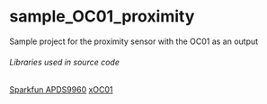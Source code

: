 # sample_OC01_proximity
Sample project for the proximity sensor with the OC01 as an output

###### Libraries used in source code

[Sparkfun APDS9960](https://github.com/sparkfun/SparkFun_APDS-9960_Sensor_Arduino_Library)
[xOC01](https://github.com/xinabox/xOC01)
